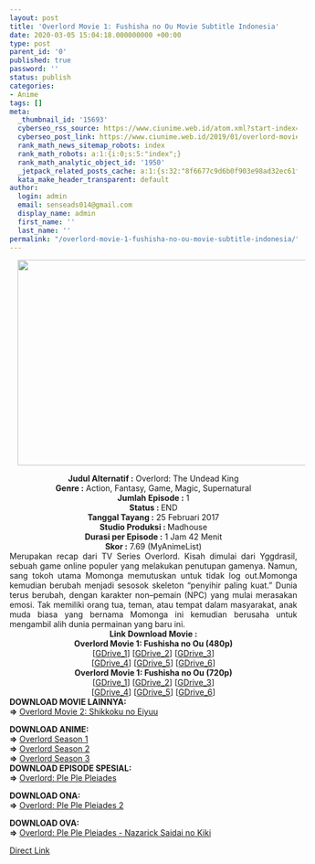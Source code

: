 ```yaml
---
layout: post
title: 'Overlord Movie 1: Fushisha no Ou Movie Subtitle Indonesia'
date: 2020-03-05 15:04:18.000000000 +00:00
type: post
parent_id: '0'
published: true
password: ''
status: publish
categories:
- Anime
tags: []
meta:
  _thumbnail_id: '15693'
  cyberseo_rss_source: https://www.ciunime.web.id/atom.xml?start-index=3301&max-results=150
  cyberseo_post_link: https://www.ciunime.web.id/2019/01/overlord-movie-1-fushisha-no-ou-movie.html
  rank_math_news_sitemap_robots: index
  rank_math_robots: a:1:{i:0;s:5:"index";}
  rank_math_analytic_object_id: '1950'
  _jetpack_related_posts_cache: a:1:{s:32:"8f6677c9d6b0f903e98ad32ec61f8deb";a:2:{s:7:"expires";i:1653662628;s:7:"payload";a:3:{i:0;a:1:{s:2:"id";i:26051;}i:1;a:1:{s:2:"id";i:26053;}i:2;a:1:{s:2:"id";i:26055;}}}}
  kata_make_header_transparent: default
author:
  login: admin
  email: senseads014@gmail.com
  display_name: admin
  first_name: ''
  last_name: ''
permalink: "/overlord-movie-1-fushisha-no-ou-movie-subtitle-indonesia/"
---
```

<div class="separator" style="clear: both; text-align: center;"><a href="https://3.bp.blogspot.com/-E8ZqyABhAxE/XE7bZZd0kKI/AAAAAAAAIy8/JPu-QSjCOsQ8ZTXEAEht5eS57xqJl86_wCLcBGAs/s1600/Overlord%2BMovie%2B1%2B-%2BFushisha%2Bno%2BOu.jpg" imageanchor="1" style="margin-left: 1em; margin-right: 1em;"><img border="0" data-original-height="720" data-original-width="1280" height="360" src="{{ site.baseurl }}/assets/2020/03/Overlord%2BMovie%2B1%2B-%2BFushisha%2Bno%2BOu.jpg" width="640" /></a></div>
<p>
<div style="text-align: center;"><b>Judul</b><b><b> Alternatif</b> :</b> Overlord: The Undead King</div>
<div style="text-align: center;"><b><b>Genre :</b></b> Action, Fantasy, Game, Magic, Supernatural</div>
<div style="text-align: center;"><b>Jumlah Episode :</b> 1<br /><b>Status :&nbsp;</b>END<br /><b>Tanggal Tayang :</b> 25 Februari 2017<br /><b>Studio Produksi : </b>Madhouse<br /><b>Durasi per Episode :</b> 1 Jam 42 Menit</div>
<div style="text-align: center;"><b>Skor :</b> 7.69 (MyAnimeList)</div>
<div style="text-align: center;"></div>
<div style="text-align: justify;">Merupakan recap dari TV Series Overlord. Kisah dimulai dari Yggdrasil, sebuah game online populer yang melakukan penutupan gamenya. Namun, sang tokoh utama Momonga memutuskan untuk tidak log out.Momonga kemudian berubah menjadi sesosok skeleton “penyihir paling kuat.” Dunia terus berubah, dengan karakter non–pemain (NPC) yang mulai merasakan emosi. Tak memiliki orang tua, teman, atau tempat dalam masyarakat, anak muda biasa yang bernama Momonga ini kemudian berusaha untuk mengambil alih dunia permainan yang baru ini.</div>
<div style="text-align: justify;"></div>
<div style="text-align: justify;"></div>
<div style="text-align: center;"><b>Link Download Movie :</b></div>
<div style="text-align: center;"></div>
<div style="text-align: center;"><b>Overlord Movie 1: Fushisha no Ou (480p)</b><br />[<a href="https://docs.google.com/uc?id=1RCi3zIC24288FaquZfRlOzejQj_T0Dk-" target="_blank" rel="noopener">GDrive_1</a>] [<a href="https://drive.google.com/uc?export=download&amp;id=16C76F1I4JJH3cUk02wggfhF2oQPeVSkX" target="_blank" rel="noopener">GDrive_2</a>] [<a href="https://drive.google.com/uc?export=download&amp;id=15spHSPdybzESmguWUjOr2_G_ff3GUPnu" target="_blank" rel="noopener">GDrive_3</a>]<br />[<a href="https://drive.google.com/uc?export=download&amp;id=1c6HciA-T49a7ZQJDeySGQQ4EOd5fpesB" target="_blank" rel="noopener">GDrive_4</a>] [<a href="https://drive.google.com/uc?export=download&amp;id=1pgMStyCC4fksRvFA-w0AWfP9hklch5D-" target="_blank" rel="noopener">GDrive_5</a>] [<a href="https://drive.google.com/uc?export=download&amp;id=1YZjh9f1gyMaobDR7ykBTx10LM9hYeLnq" target="_blank" rel="noopener">GDrive_6</a>]</div>
<div style="text-align: center;"><b>Overlord Movie 1: Fushisha no Ou (720p)</b><br />[<a href="https://docs.google.com/uc?id=1cA6W_ynH9UaiuztR9hx7X5U8YQtM7Mza" target="_blank" rel="noopener">GDrive_1</a>] [<a href="https://drive.google.com/uc?export=download&amp;id=1fccO2JTNclrrWC-8kpMx0pMn-9zIdYoa" target="_blank" rel="noopener">GDrive_2</a>] [<a href="https://drive.google.com/uc?export=download&amp;id=1Ifsm1555qlvjyJoVhEsewsk9yg_sIfZa" target="_blank" rel="noopener">GDrive_3</a>]<br />[<a href="https://drive.google.com/uc?export=download&amp;id=1JzxNnmjqgaMlD-1QV4QdhRKPBvvmSRHf" target="_blank" rel="noopener">GDrive_4</a>] [<a href="https://drive.google.com/uc?export=download&amp;id=1c_bqU6JxVGSLRYInmv_-ipDz7SEgDRlu" target="_blank" rel="noopener">GDrive_5</a>] [<a href="https://drive.google.com/uc?export=download&amp;id=1Ux-FMuciwwLF6HSpGmARWFc8ZZRYY-WX" target="_blank" rel="noopener">GDrive_6</a>]
<div style="text-align: left;"></div>
<div style="text-align: center;">
<div style="text-align: justify;">
<div style="text-align: justify;"><b>DOWNLOAD MOVIE LAINNYA:</b></div>
<div style="text-align: justify;"><b>=&gt;</b>&nbsp;<a href="https://www.ciunime.web.id/2019/01/overlord-movie-2-shikkoku-no-eiyuu.html" target="_blank" rel="noopener">Overlord Movie 2: Shikkoku no Eiyuu</a></p>
</div>
</div>
</div>
<div style="text-align: justify;"><b>DOWNLOAD ANIME:</b></div>
<div style="text-align: justify;">
<div style="text-align: justify;"><b>=&gt;</b>&nbsp;<a href="https://www.ciunime.web.id/2018/09/overlord-season-1-episode-01-13-end.html" target="_blank" rel="noopener">Overlord Season 1</a></div>
<div style="text-align: justify;"><b>=&gt;</b>&nbsp;<a href="https://www.ciunime.web.id/2018/09/overlord-season-2-episode-01-13-end.html" target="_blank" rel="noopener">Overlord Season 2</a></div>
<div style="text-align: justify;"><b>=&gt;</b>&nbsp;<a href="https://www.ciunime.web.id/2018/11/overlord-season-3-episode-01-13-end.html" target="_blank" rel="noopener">Overlord Season 3</a></div>
</div>
<div style="text-align: justify;"></div>
<div style="text-align: justify;">
<div style="text-align: justify;">
<div style="text-align: justify;">
<div style="text-align: justify;"><b>DOWNLOAD EPISODE SPESIAL:</b></div>
<div style="text-align: justify;"><b>=&gt;</b>&nbsp;<a href="https://www.ciunime.web.id/2019/11/overlord-ple-ple-pleiades-episode-01-08.html" target="_blank" rel="noopener">Overlord: Ple Ple Pleiades</a></p>
</div>
</div>
<div style="text-align: justify;"><b>DOWNLOAD ONA:</b></div>
<div style="text-align: justify;"><b>=&gt;</b>&nbsp;<a href="https://www.ciunime.web.id/2019/11/overlord-ple-ple-pleiades-2-episode-01.html" target="_blank" rel="noopener">Overlord: Ple Ple Pleiades 2</a></p>
<div style="text-align: justify;"><b>DOWNLOAD OVA:</b></div>
<div style="text-align: justify;"><b>=&gt;</b>&nbsp;<a href="https://www.ciunime.web.id/2019/11/overlord-ple-ple-pleiades-nazarick.html" target="_blank" rel="noopener">Overlord: Ple Ple Pleiades - Nazarick Saidai no Kiki</a></p>
</div>
</div>
</div>
</div>
</div>
<link rel="stylesheet" href="https://cdnjs.cloudflare.com/ajax/libs/font-awesome/4.7.0/css/font-awesome.min.css" />
<div class="divbtn"> <a href="https://handymansurrender.com/fihup8buzv?key=94550f7ce39444073321dde3b8782f97" class="btn"><i class="fa fa-download"></i> Direct Link</a> </div>
